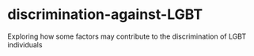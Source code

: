 # discrimination-against-LGBT
Exploring how some factors may contribute to the discrimination of LGBT individuals
